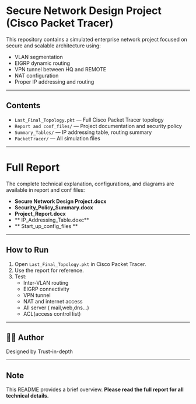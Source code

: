 # Secure Network Design Project (Cisco Packet Tracer)

This repository contains a simulated enterprise network project focused on secure and scalable architecture using:

- VLAN segmentation
- EIGRP dynamic routing
- VPN tunnel between HQ and REMOTE
- NAT configuration
- Proper IP addressing and routing

---

## Contents

- `Last_Final_Topology.pkt` — Full Cisco Packet Tracer topology
- `Report and conf_files/` — Project documentation and security policy
- `Summary_Tables/` — IP addressing table, routing summary
- `PacketTracer/` — All simulation files

---

# Full Report

The complete technical explanation, configurations, and diagrams are available in report and conf files:

- **Secure Network Design Project.docx**
- **Security_Policy_Summary.docx**
- **Project_Report.docx**
- ** IP_Addressing_Table.doxc**
- ** Start_up_config_files **

---

## How to Run

1. Open `Last_Final_Topology.pkt` in Cisco Packet Tracer.
2. Use the report for reference.
3. Test:
   - Inter-VLAN routing
   - EIGRP connectivity
   - VPN tunnel
   - NAT and internet access
   - All server ( mail,web,dns...)
   - ACL(access control list)

---

## 👨‍💻 Author

Designed by Trust-in-depth

---

## Note

This README provides a brief overview. **Please read the full report for all technical details.**
